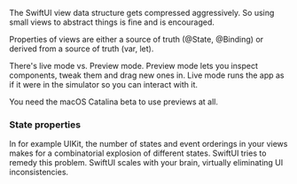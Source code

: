 
The SwiftUI view data structure gets compressed aggressively. So using
small views to abstract things is fine and is encouraged.

Properties of views are either a source of truth (@State, @Binding) or
derived from a source of truth (var, let).

There's live mode vs. Preview mode. Preview mode lets you inspect
components, tweak them and drag new ones in. Live mode runs the app as
if it were in the simulator so you can interact with it.

You need the macOS Catalina beta to use previews at all.

### State properties

In for example UIKit, the number of states and event orderings in your
views makes for a combinatorial explosion of different states. SwiftUI
tries to remedy this problem. SwiftUI scales with your brain, virtually
eliminating UI inconsistencies.
